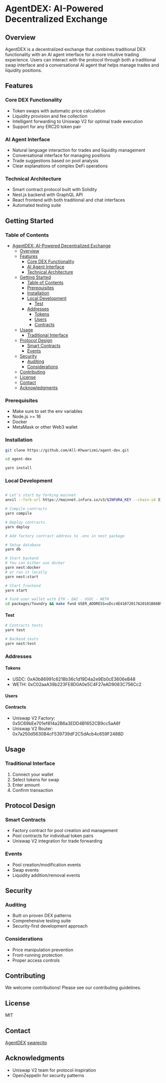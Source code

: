 # AgentDEX: AI-Powered Decentralized Exchange

## Overview

AgentDEX is a decentralized exchange that combines traditional DEX functionality with an AI agent interface for a more intuitive trading experience. Users can interact with the protocol through both a traditional swap interface and a conversational AI agent that helps manage trades and liquidity positions.

## Features

### Core DEX Functionality

- Token swaps with automatic price calculation
- Liquidity provision and fee collection
- Intelligent forwarding to Uniswap V2 for optimal trade execution
- Support for any ERC20 token pair

### AI Agent Interface

- Natural language interaction for trades and liquidity management
- Conversational interface for managing positions
- Trade suggestions based on pool analysis
- Clear explanations of complex DeFi operations

### Technical Architecture

- Smart contract protocol built with Solidity
- Nest.js backend with GraphQL API
- React frontend with both traditional and chat interfaces
- Automated testing suite

## Getting Started

### Table of Contents

- [AgentDEX: AI-Powered Decentralized Exchange](#agentdex-ai-powered-decentralized-exchange)
  - [Overview](#overview)
  - [Features](#features)
    - [Core DEX Functionality](#core-dex-functionality)
    - [AI Agent Interface](#ai-agent-interface)
    - [Technical Architecture](#technical-architecture)
  - [Getting Started](#getting-started)
    - [Table of Contents](#table-of-contents)
    - [Prerequisites](#prerequisites)
    - [Installation](#installation)
    - [Local Development](#local-development)
      - [Test](#test)
    - [Addresses](#addresses)
      - [Tokens](#tokens)
      - [Users](#users)
      - [Contracts](#contracts)
  - [Usage](#usage)
    - [Traditional Interface](#traditional-interface)
  - [Protocol Design](#protocol-design)
    - [Smart Contracts](#smart-contracts)
    - [Events](#events)
  - [Security](#security)
    - [Auditing](#auditing)
    - [Considerations](#considerations)
  - [Contributing](#contributing)
  - [License](#license)
  - [Contact](#contact)
  - [Acknowledgments](#acknowledgments)

### Prerequisites

- Make sure to set the env variables
- Node.js >= 16
- Docker
- MetaMask or other Web3 wallet

### Installation

```bash
git clone https://github.com/All-Khwarizmi/agent-dex.git

cd agent-dex

yarn install
```

### Local Development

```bash

# Let’s start by forking mainnet
anvil --fork-url https://mainnet.infura.io/v3/$INFURA_KEY --chain-id 31337

# Compile contracts
yarn compile

# Deploy contracts
yarn deploy

# Add factory contract address to .env in nest package

# Setup database
yarn db

# Start backend
# You can either use docker
yarn nest:docker
# or run it locally
yarn nest:start

# Start frontend
yarn start

# Fund user wallet with ETH - DAI - USDC - WETH
cd packages/foundry && make fund USER_ADDRESS=xDcc4E41072017A20101B68B9500630A3ab6fE2fF # Use your own address

```

#### Test

```bash
# Contracts tests
yarn test

# Backend tests
yarn nest:test
```

### Addresses

#### Tokens

- USDC: 0xA0b86991c6218b36c1d19D4a2e9Eb0cE3606eB48
- WETH: 0xC02aaA39b223FE8D0A0e5C4F27eAD9083C756Cc2

#### Users

#### Contracts

- Uniswap V2 Factory: 0x5C69bEe701ef814a2B6a3EDD4B1652CB9cc5aA6f
- Uniswap V2 Router: 0x7a250d5630B4cF539739dF2C5dAcb4c659F2488D

## Usage

### Traditional Interface

1. Connect your wallet
2. Select tokens for swap
3. Enter amount
4. Confirm transaction

## Protocol Design

### Smart Contracts

- Factory contract for pool creation and management
- Pool contracts for individual token pairs
- Uniswap V2 integration for trade forwarding

### Events

- Pool creation/modification events
- Swap events
- Liquidity addition/removal events

## Security

### Auditing

- Built on proven DEX patterns
- Comprehensive testing suite
- Security-first development approach

### Considerations

- Price manipulation prevention
- Front-running protection
- Proper access controls

## Contributing

We welcome contributions! Please see our contributing guidelines.

## License

MIT

## Contact

[AgentDEX](https://agentdex.vercel.app)
[swarecito](https://twitter.com/swarecito)

## Acknowledgments

- Uniswap V2 team for protocol inspiration
- OpenZeppelin for security patterns
